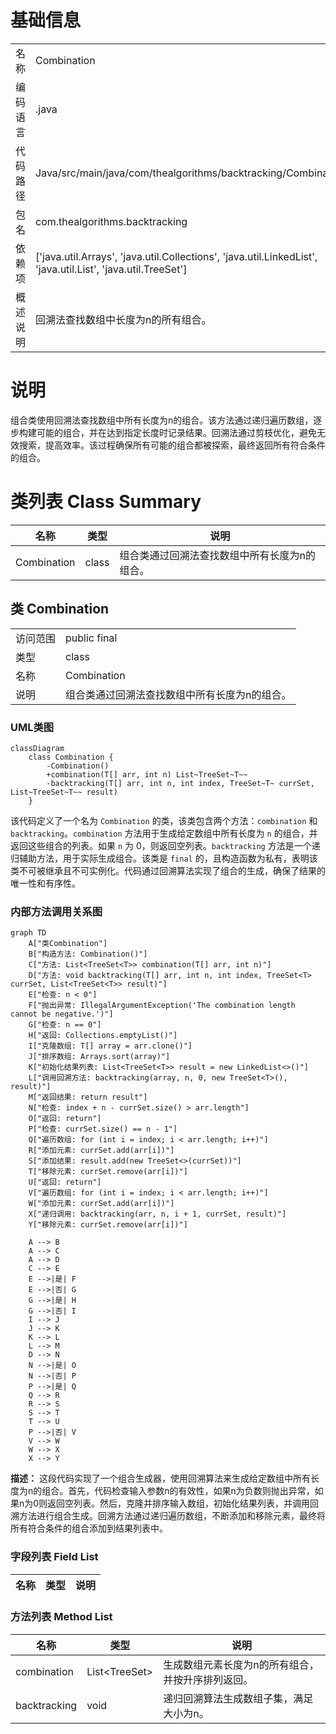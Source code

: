 # 基础信息

|      |      |
|------|------|
| 名称 | Combination |
| 编码语言 | .java |
| 代码路径 | Java/src/main/java/com/thealgorithms/backtracking/Combination.java |
| 包名 | com.thealgorithms.backtracking |
| 依赖项 | ['java.util.Arrays', 'java.util.Collections', 'java.util.LinkedList', 'java.util.List', 'java.util.TreeSet'] |
| 概述说明 | 回溯法查找数组中长度为n的所有组合。 |

# 说明

组合类使用回溯法查找数组中所有长度为n的组合。该方法通过递归遍历数组，逐步构建可能的组合，并在达到指定长度时记录结果。回溯法通过剪枝优化，避免无效搜索，提高效率。该过程确保所有可能的组合都被探索，最终返回所有符合条件的组合。

# 类列表 Class Summary

| 名称   | 类型  | 说明 |
|-------|------|-------------|
| Combination | class | 组合类通过回溯法查找数组中所有长度为n的组合。 |



## 类 Combination

|      |      |
|------|------|
| 访问范围 | public final |
| 类型 | class |
| 名称 | Combination |
| 说明 | 组合类通过回溯法查找数组中所有长度为n的组合。 |


### UML类图

```mermaid
classDiagram
    class Combination {
        -Combination()
        +combination(T[] arr, int n) List~TreeSet~T~~
        -backtracking(T[] arr, int n, int index, TreeSet~T~ currSet, List~TreeSet~T~~ result)
    }
```

该代码定义了一个名为 `Combination` 的类，该类包含两个方法：`combination` 和 `backtracking`。`combination` 方法用于生成给定数组中所有长度为 `n` 的组合，并返回这些组合的列表。如果 `n` 为 0，则返回空列表。`backtracking` 方法是一个递归辅助方法，用于实际生成组合。该类是 `final` 的，且构造函数为私有，表明该类不可被继承且不可实例化。代码通过回溯算法实现了组合的生成，确保了结果的唯一性和有序性。


### 内部方法调用关系图

```mermaid
graph TD
    A["类Combination"]
    B["构造方法: Combination()"]
    C["方法: List<TreeSet<T>> combination(T[] arr, int n)"]
    D["方法: void backtracking(T[] arr, int n, int index, TreeSet<T> currSet, List<TreeSet<T>> result)"]
    E["检查: n < 0"]
    F["抛出异常: IllegalArgumentException('The combination length cannot be negative.')"]
    G["检查: n == 0"]
    H["返回: Collections.emptyList()"]
    I["克隆数组: T[] array = arr.clone()"]
    J["排序数组: Arrays.sort(array)"]
    K["初始化结果列表: List<TreeSet<T>> result = new LinkedList<>()"]
    L["调用回溯方法: backtracking(array, n, 0, new TreeSet<T>(), result)"]
    M["返回结果: return result"]
    N["检查: index + n - currSet.size() > arr.length"]
    O["返回: return"]
    P["检查: currSet.size() == n - 1"]
    Q["遍历数组: for (int i = index; i < arr.length; i++)"]
    R["添加元素: currSet.add(arr[i])"]
    S["添加结果: result.add(new TreeSet<>(currSet))"]
    T["移除元素: currSet.remove(arr[i])"]
    U["返回: return"]
    V["遍历数组: for (int i = index; i < arr.length; i++)"]
    W["添加元素: currSet.add(arr[i])"]
    X["递归调用: backtracking(arr, n, i + 1, currSet, result)"]
    Y["移除元素: currSet.remove(arr[i])"]

    A --> B
    A --> C
    A --> D
    C --> E
    E -->|是| F
    E -->|否| G
    G -->|是| H
    G -->|否| I
    I --> J
    J --> K
    K --> L
    L --> M
    D --> N
    N -->|是| O
    N -->|否| P
    P -->|是| Q
    Q --> R
    R --> S
    S --> T
    T --> U
    P -->|否| V
    V --> W
    W --> X
    X --> Y
```

**描述：**
这段代码实现了一个组合生成器，使用回溯算法来生成给定数组中所有长度为n的组合。首先，代码检查输入参数n的有效性，如果n为负数则抛出异常，如果n为0则返回空列表。然后，克隆并排序输入数组，初始化结果列表，并调用回溯方法进行组合生成。回溯方法通过递归遍历数组，不断添加和移除元素，最终将所有符合条件的组合添加到结果列表中。

### 字段列表 Field List

| 名称  | 类型  | 说明 |
|-------|-------|------|

### 方法列表 Method List

| 名称  | 类型  | 说明 |
|-------|-------|------|
| combination | List<TreeSet<T>> | 生成数组元素长度为n的所有组合，并按升序排列返回。 |
| backtracking | void | 递归回溯算法生成数组子集，满足大小为n。 |




